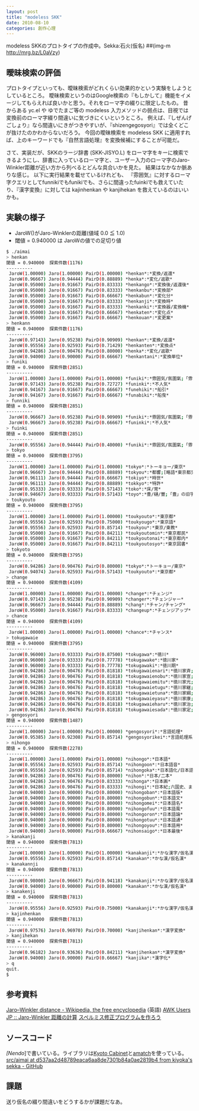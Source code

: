 ```yaml
---
layout: post
title: "modeless SKK"
date: 2010-08-10
categories: 創作心理
---
```

modeless SKKのプロトタイプの作成中。Sekka:石火(仮名)
##(img-m http://mrg.bz/L0aVzy)

## 曖昧検索の評価
プロトタイプといっても、曖昧検索がどれくらい効果的かという実験をしようとしているところ。
曖昧検索というのはGoogle検索の『もしかして』機能をイメージしてもらえれば良いかと思う。それをローマ字の綴りに限定したもの。
昔からある yc.el や ゆでたまご等の modeless 入力メソッドの弱点は、目視では変換前のローマ字綴り間違いに気づきにくいというところ。
例えば、『しぜんげごしょり』なら間違いにきがつきやすいが、『shizengegosyori』では全くどこが抜けたのかわからないだろう。
今回の曖昧検索を modeless SKK に適用すれば、上のキーワードでも『自然言語処理』を変換候補にすることが可能だ。

さて、実装だが、SKKのラージ辞書 (SKK-JISYO.L) をローマ字をキーに検索できるようにし、辞書に入っているローマ字と、ユーザー入力のローマ字のJaro-Winkler距離が近い方から列べるとどんな具合いかを見た。
結果はなかなか脈ありな感じ。
以下に実行結果を載せているけれども、
『雰囲気』に対するローマ字クエリとしてfunnikiでもfunikiでも、さらに間違ったfuinkiでも救えていたり、『漢字変換』に対しては kajinhenkan や kanjihekan を救えているのはいいかも。

## 実験の様子

- JaroW()がJaro-Winklerの距離(値域 0.0 ≦ 1.0)
- 閾値 = 0.940000 は JaroWの値での足切り値

```bash
$ ./aimai
> henkan
閾値 = 0.940000  探索件数(1176)
----------
 JaroW(1.00000) Jaro(1.00000) PairD(1.00000) *henkan*:*変換/返還*
 JaroW(0.96667) Jaro(0.94444) PairD(0.88889) *henka*:*変化/返歌*
 JaroW(0.95000) Jaro(0.91667) PairD(0.83333) *henkango*:*変換後/返還後*
 JaroW(0.95000) Jaro(0.91667) PairD(0.83333) *henkanbu*:*変換部*
 JaroW(0.95000) Jaro(0.91667) PairD(0.66667) *henkabun*:*変化分*
 JaroW(0.95000) Jaro(0.91667) PairD(0.83333) *henkanji*:*変換時*
 JaroW(0.95000) Jaro(0.91667) PairD(0.83333) *henkanki*:*変換器/変換機*
 JaroW(0.95000) Jaro(0.91667) PairD(0.66667) *henkaten*:*変化点*
 JaroW(0.95000) Jaro(0.91667) PairD(0.66667) *henkouan*:*変更案*
> henkann
閾値 = 0.940000  探索件数(1176)
----------
 JaroW(0.97143) Jaro(0.95238) PairD(0.90909) *henkan*:*変換/返還*
 JaroW(0.95556) Jaro(0.92593) PairD(0.71429) *henkanten*:*変換点*
 JaroW(0.94286) Jaro(0.90476) PairD(0.80000) *henka*:*変化/返歌*
 JaroW(0.94000) Jaro(0.90000) PairD(0.66667) *henkantani*:*変換単位*
> funiki
閾値 = 0.940000  探索件数(2851)
----------
 JaroW(1.00000) Jaro(1.00000) PairD(1.00000) *funiki*:*雰囲気/氛圍氣;「雰」別字、「囲」「気」旧字*
 JaroW(0.97143) Jaro(0.95238) PairD(0.72727) *funinki*:*不人気*
 JaroW(0.94167) Jaro(0.91667) PairD(0.66667) *funehiki*:*船引*
 JaroW(0.94167) Jaro(0.91667) PairD(0.66667) *funabiki*:*船曳*
> funniki
閾値 = 0.940000  探索件数(2851)
----------
 JaroW(0.96667) Jaro(0.95238) PairD(0.90909) *funiki*:*雰囲気/氛圍氣;「雰」別字、「囲」「気」旧字*
 JaroW(0.96667) Jaro(0.95238) PairD(0.66667) *funinki*:*不人気*
> fuinki
閾値 = 0.940000  探索件数(2851)
----------
 JaroW(0.95556) Jaro(0.94444) PairD(0.40000) *funiki*:*雰囲気/氛圍氣;「雰」別字、「囲」「気」旧字*
> tokyo
閾値 = 0.940000  探索件数(3795)
----------
 JaroW(1.00000) Jaro(1.00000) PairD(1.00000) *tokyo*:*トーキョー/東京*
 JaroW(0.96667) Jaro(0.94444) PairD(0.88889) *tokyou*:*都響;[略語*東京都交響楽団]
 JaroW(0.96111) Jaro(0.94444) PairD(0.66667) *tokiyo*:*時世*
 JaroW(0.96111) Jaro(0.94444) PairD(0.88889) *tokkyo*:*特許*
 JaroW(0.95333) Jaro(0.93333) PairD(0.57143) *toko*:*床/常*
 JaroW(0.94667) Jaro(0.93333) PairD(0.57143) *toyo*:*豊/樋/豐;「豊」の旧字*
> toukyouto
閾値 = 0.940000  探索件数(3795)
----------
 JaroW(1.00000) Jaro(1.00000) PairD(1.00000) *toukyouto*:*東京都*
 JaroW(0.95556) Jaro(0.92593) PairD(0.75000) *toukyougo*:*東京語*
 JaroW(0.95556) Jaro(0.92593) PairD(0.85714) *toukyou*:*東京/東教*
 JaroW(0.95000) Jaro(0.91667) PairD(0.84211) *toukyoutomin*:*東京都民*
 JaroW(0.95000) Jaro(0.91667) PairD(0.84211) *toukyoutonai*:*東京都内*
 JaroW(0.95000) Jaro(0.91667) PairD(0.84211) *toukyoutosyo*:*東京図書*
> tokyoto
閾値 = 0.940000  探索件数(3795)
----------
 JaroW(0.94286) Jaro(0.90476) PairD(0.80000) *tokyo*:*トーキョー/東京*
 JaroW(0.94074) Jaro(0.92593) PairD(0.57143) *toukyouto*:*東京都*
> change
閾値 = 0.940000  探索件数(4109)
----------
 JaroW(1.00000) Jaro(1.00000) PairD(1.00000) *change*:*チェンジ*
 JaroW(0.97143) Jaro(0.95238) PairD(0.90909) *changer*:*チェンジャー*
 JaroW(0.96667) Jaro(0.94444) PairD(0.88889) *chang*:*チャン/チャング*
 JaroW(0.95000) Jaro(0.91667) PairD(0.83333) *changeup*:*チェンジアップ*
> chance
閾値 = 0.940000  探索件数(4109)
----------
 JaroW(1.00000) Jaro(1.00000) PairD(1.00000) *chance*:*チャンス*
> tokugawaie
閾値 = 0.940000  探索件数(3795)
----------
 JaroW(0.96000) Jaro(0.93333) PairD(0.87500) *tokugawa*:*徳川*
 JaroW(0.96000) Jaro(0.93333) PairD(0.77778) *tokugawake*:*徳川家*
 JaroW(0.96000) Jaro(0.93333) PairD(0.77778) *tokugawaki*:*徳川期*
 JaroW(0.94286) Jaro(0.90476) PairD(0.81818) *tokugawaienari*:*徳川家斉;11th(1787-1837)*
 JaroW(0.94286) Jaro(0.90476) PairD(0.81818) *tokugawaienobu*:*徳川家宣;6th(1709-12)*
 JaroW(0.94286) Jaro(0.90476) PairD(0.81818) *tokugawaiemitu*:*徳川家光;3rd(1623-51)*
 JaroW(0.94286) Jaro(0.90476) PairD(0.81818) *tokugawaietugu*:*徳川家継;7th(1713-16)*
 JaroW(0.94286) Jaro(0.90476) PairD(0.81818) *tokugawaietuna*:*徳川家綱;4th(1651-80)*
 JaroW(0.94286) Jaro(0.90476) PairD(0.81818) *tokugawaieyasu*:*徳川家康;1st(1603-05)*
 JaroW(0.94286) Jaro(0.90476) PairD(0.81818) *tokugawaieharu*:*徳川家治;10th(1760-86)*
 JaroW(0.94286) Jaro(0.90476) PairD(0.81818) *tokugawaiesada*:*徳川家定;13th(1853-58)*
> gengosyori
閾値 = 0.940000  探索件数(1487)
----------
 JaroW(1.00000) Jaro(1.00000) PairD(1.00000) *gengosyori*:*言語処理*
 JaroW(0.95385) Jaro(0.92308) PairD(0.85714) *gengosyorikei*:*言語処理系*
> nihongo
閾値 = 0.940000  探索件数(2278)
----------
 JaroW(1.00000) Jaro(1.00000) PairD(1.00000) *nihongo*:*日本語*
 JaroW(0.95556) Jaro(0.92593) PairD(0.85714) *nihongoon*:*日本語音*
 JaroW(0.95556) Jaro(0.92593) PairD(0.85714) *nihongoka*:*日本語化/日本語可*
 JaroW(0.94286) Jaro(0.90476) PairD(0.80000) *nihon*:*日本/二本*
 JaroW(0.94286) Jaro(0.90476) PairD(0.83333) *nihonga*:*日本画*
 JaroW(0.94286) Jaro(0.90476) PairD(0.83333) *nihongi*:*日本紀;六国史、または日本書紀のこと*
 JaroW(0.94000) Jaro(0.90000) PairD(0.80000) *nihongoban*:*日本語版*
 JaroW(0.94000) Jaro(0.90000) PairD(0.80000) *nihongobun*:*日本語文*
 JaroW(0.94000) Jaro(0.90000) PairD(0.80000) *nihongomei*:*日本語名*
 JaroW(0.94000) Jaro(0.90000) PairD(0.80000) *nihongofuu*:*日本語風*
 JaroW(0.94000) Jaro(0.90000) PairD(0.80000) *nihongoron*:*日本語論*
 JaroW(0.94000) Jaro(0.90000) PairD(0.80000) *nihongotuu*:*日本語通*
 JaroW(0.94000) Jaro(0.90000) PairD(0.80000) *nihongoyou*:*日本語用*
 JaroW(0.94000) Jaro(0.90000) PairD(0.66667) *nihonsaigo*:*日本最後*
> kanakanji
閾値 = 0.940000  探索件数(7813)
----------
 JaroW(1.00000) Jaro(1.00000) PairD(1.00000) *kanakanji*:*かな漢字/仮名漢字*
 JaroW(0.95556) Jaro(0.92593) PairD(0.85714) *kanakan*:*かな漢/仮名漢*
> kanakannji
閾値 = 0.940000  探索件数(7813)
----------
 JaroW(0.98000) Jaro(0.96667) PairD(0.94118) *kanakanji*:*かな漢字/仮名漢字*
 JaroW(0.94000) Jaro(0.90000) PairD(0.80000) *kanakan*:*かな漢/仮名漢*
> kanakenji
閾値 = 0.940000  探索件数(7813)
----------
 JaroW(0.95556) Jaro(0.92593) PairD(0.75000) *kanakanji*:*かな漢字/仮名漢字*
> kajinhenkan
閾値 = 0.940000  探索件数(7813)
----------
 JaroW(0.97576) Jaro(0.96970) PairD(0.70000) *kanjihenkan*:*漢字変換*
> kanjihekan
閾値 = 0.940000  探索件数(7813)
----------
 JaroW(0.96182) Jaro(0.93636) PairD(0.84211) *kanjihenkan*:*漢字変換*
 JaroW(0.94000) Jaro(0.90000) PairD(0.66667) *kanjika*:*漢字化*
> q
quit.
$ 
```

## 参考資料
 [Jaro–Winkler distance - Wikipedia, the free encyclopedia](http://en.wikipedia.org/wiki/Jaro%E2%80%93Winkler_distance) (英語)
 [AWK Users JP :: Jaro-Winkler 距離の計算](http://gauc.no-ip.org/awk-users-jp/blis.cgi/DoukakuAWK_121)
 [スペルミス修正プログラムを作ろう](http://www.slideshare.net/naoya1977/spell-correction)

## ソースコード
*[Nendo*]で書いている。ライブラリは[Kyoto Cabinet](http://1978th.net/kyotocabinet/)と[amatch](http://flori.github.com/amatch/)を使っている。
 [src/aimai at d537aa2d48789eaca6aa8de7301b84a0ae2819b4 from kiyoka's sekka - GitHub](http://github.com/kiyoka/sekka/blob/d537aa2d48789eaca6aa8de7301b84a0ae2819b4/src/aimai)

## 課題
送り仮名の綴り間違いをどうするかが課題だなあ。
